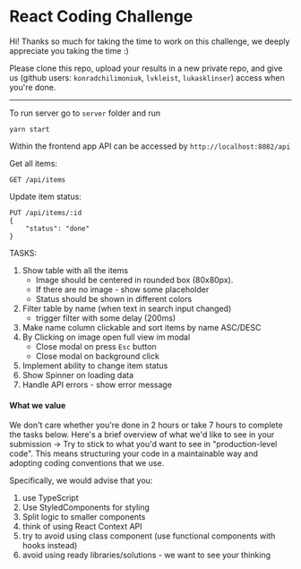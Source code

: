 # React Coding Challenge

Hi! Thanks so much for taking the time to work on this challenge, we deeply appreciate you taking the time :) 

Please clone this repo, upload your results in a new private repo, and give us (github users: `konradchilimoniuk`, `lvkleist`, `lukasklinser`) access when you're done.

---

To run server go to `server` folder and run
```
yarn start
```

Within the frontend app API can be accessed by `http://localhost:8082/api`

Get all items:
```
GET /api/items
```

Update item status:
```
PUT /api/items/:id
{
    "status": "done"
}
```

TASKS:

1. Show table with all the items
    - Image should be centered in rounded box (80x80px).
    - If there are no image - show some placeholder
    - Status should be shown in different colors 
2. Filter table by name (when text in search input changed) 
    - trigger filter with some delay (200ms)
3. Make name column clickable and sort items by name ASC/DESC
4. By Clicking on image open full view im modal
    - Close modal on press `Esc` button
    - Close modal on background click
5. Implement ability to change item status 
6. Show Spinner on loading data
7. Handle API errors - show error message


#### What we value
We don't care whether you're done in 2 hours or take 7 hours to complete the tasks below. Here's a brief overview of what we'd like to see in your submission →
Try to stick to what you'd want to see in "production-level code". This means structuring your code in a maintainable way and adopting coding conventions that we use. 

Specifically, we would advise that you:
1. use TypeScript
2. Use StyledComponents for styling
3. Split logic to smaller components
4. think of using React Context API
5. try to avoid using class component (use functional components with hooks instead)
6. avoid using ready libraries/solutions - we want to see your thinking
